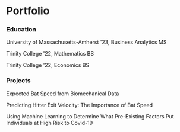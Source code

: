 # Portfolio

### Education
University of Massachusetts-Amherst '23, Business Analytics MS


Trinity College '22, Mathematics BS


Trinity College '22, Economics BS
### Projects
Expected Bat Speed from Biomechanical Data

Predicting Hitter Exit Velocity: The Importance of Bat Speed

Using Machine Learning to Determine What Pre-Existing Factors Put Individuals at High Risk to Covid-19

